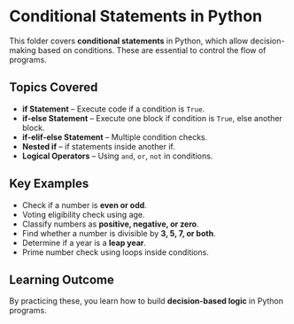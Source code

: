 # Conditional Statements in Python

This folder covers **conditional statements** in Python, which allow decision-making based on conditions. These are essential to control the flow of programs.

## Topics Covered
- **if Statement** – Execute code if a condition is `True`.
- **if-else Statement** – Execute one block if condition is `True`, else another block.
- **if-elif-else Statement** – Multiple condition checks.
- **Nested if** – if statements inside another if.
- **Logical Operators** – Using `and`, `or`, `not` in conditions.

## Key Examples
- Check if a number is **even or odd**.
- Voting eligibility check using age.
- Classify numbers as **positive, negative, or zero**.
- Find whether a number is divisible by **3, 5, 7, or both**.
- Determine if a year is a **leap year**.
- Prime number check using loops inside conditions.

## Learning Outcome
By practicing these, you learn how to build **decision-based logic** in Python programs.
